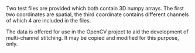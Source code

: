 Two test files are provided which both contain 3D numpy arrays. The first two coordinates are spatial, the third coordinate contains different channels of which 4 are included in the files.

The data is offered for use in the OpenCV project to aid the development of multi-channel stitching. It may be copied and modified for this purpose, only.
